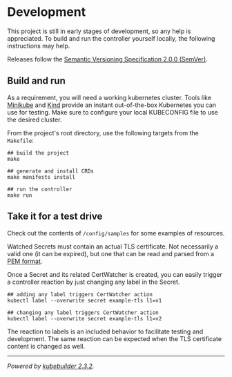 # Development

This project is still in early stages of development, so any help is appreciated. To build and run the controller yourself locally, the following instructions may help.

Releases follow the [Semantic Versioning Specification 2.0.0 (SemVer)](https://semver.org).

## Build and run

As a requirement, you will need a working kubernetes cluster. Tools like [Minikube](https://minikube.sigs.k8s.io/docs/start/) and [Kind](https://kind.sigs.k8s.io/docs/user/quick-start/) provide an instant out-of-the-box Kubernetes you can use for testing. Make sure to configure your local KUBECONFIG file to use the desired cluster.

From the project's root directory, use the following targets from the `Makefile`:

```shell
## build the project
make

## generate and install CRDs
make manifests install

## run the controller
make run
```

## Take it for a test drive 

Check out the contents of `/config/samples` for some examples of resources.

Watched Secrets must contain an actual TLS certificate. Not necessarily a valid one (it can be expired), but one that can be read and parsed from a [PEM format](https://en.wikipedia.org/wiki/Privacy-Enhanced_Mail).

Once a Secret and its related CertWatcher is created, you can easily trigger a controller reaction by just changing any label in the Secret. 

```shell
## adding any label triggers CertWatcher action
kubectl label --overwrite secret example-tls l1=v1

## changing any label triggers CertWatcher action
kubectl label --overwrite secret example-tls l1=v2
```

The reaction to labels is an included behavior to facilitate testing and development. The same reaction can be expected when the TLS certificate content is changed as well.

---

_Powered by [kubebuilder 2.3.2](https://book.kubebuilder.io)._
